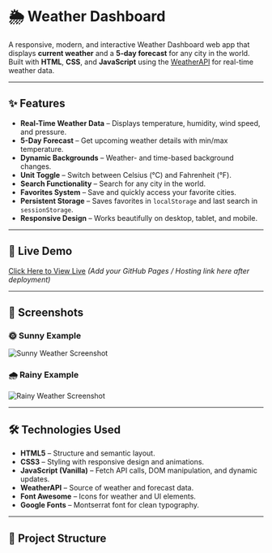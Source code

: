 # 🌦 Weather Dashboard

A responsive, modern, and interactive Weather Dashboard web app that displays **current weather** and a **5-day forecast** for any city in the world.  
Built with **HTML**, **CSS**, and **JavaScript** using the [WeatherAPI](https://www.weatherapi.com/) for real-time weather data.

---

## ✨ Features

- **Real-Time Weather Data** – Displays temperature, humidity, wind speed, and pressure.
- **5-Day Forecast** – Get upcoming weather details with min/max temperature.
- **Dynamic Backgrounds** – Weather- and time-based background changes.
- **Unit Toggle** – Switch between Celsius (°C) and Fahrenheit (°F).
- **Search Functionality** – Search for any city in the world.
- **Favorites System** – Save and quickly access your favorite cities.
- **Persistent Storage** – Saves favorites in `localStorage` and last search in `sessionStorage`.
- **Responsive Design** – Works beautifully on desktop, tablet, and mobile.

---

## 🚀 Live Demo

[Click Here to View Live](#) *(Add your GitHub Pages / Hosting link here after deployment)*

---

## 📸 Screenshots

### 🌞 Sunny Example
![Sunny Weather Screenshot]([https://via.placeholder.com/800x400.png?text=Sunny+Weather](https://github.com/Adityaraj86/Weather-App/blob/main/sunny.png))

### 🌧 Rainy Example
![Rainy Weather Screenshot]([https://via.placeholder.com/800x400.png?text=Rainy+Weather](https://github.com/Adityaraj86/Weather-App/blob/main/cloudy.png))

---

## 🛠 Technologies Used

- **HTML5** – Structure and semantic layout.
- **CSS3** – Styling with responsive design and animations.
- **JavaScript (Vanilla)** – Fetch API calls, DOM manipulation, and dynamic updates.
- **WeatherAPI** – Source of weather and forecast data.
- **Font Awesome** – Icons for weather and UI elements.
- **Google Fonts** – Montserrat font for clean typography.

---

## 📂 Project Structure

